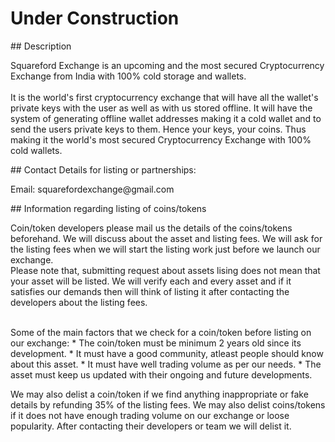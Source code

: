 <h1>Under Construction</h1>
## Description
<p>Squareford Exchange is an upcoming and the most secured Cryptocurrency Exchange from India with 100% cold storage and wallets.<br><br>It is the world's first cryptocurrency exchange that will have all the wallet's private keys with the user as well as with us stored offline. It will have the system of generating offline wallet addresses making it a cold wallet and to send the users private keys to them. Hence your keys, your coins. Thus making it the world's most secured Cryptocurrency Exchange with 100% cold wallets.</p>
## Contact Details for listing or partnerships:
<p>Email: squarefordexchange@gmail.com</p>
## Information regarding listing of coins/tokens
<p>Coin/token developers please mail us the details of the coins/tokens beforehand. We will discuss about the asset and listing fees. We will ask for the listing fees when we will start the listing work just before we launch our exchange.<br>Please note that, submitting request about assets lising does not mean that your asset will be listed. We will verify each and every asset and if it satisfies our demands then will think of listing it after contacting the developers about the listing fees.</p><br>
Some of the main factors that we check for a coin/token before listing on our exchange:
  * The coin/token must be minimum 2 years old since its development.
  * It must have a good community, atleast people should know about this asset.
  * It must have well trading volume as per our needs.
  * The asset must keep us updated with their ongoing and future developments.
  
  We may also delist a coin/token if we find anything inappropriate or fake details by refunding 35% of the listing fees. We may also delist coins/tokens if it does not have enough trading volume on our exchange or loose popularity. After contacting their developers or team we will delist it.
